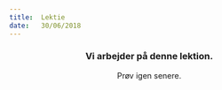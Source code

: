 ```yaml
---
title:  Lektie
date:   30/06/2018
---
```


### <center>Vi arbejder på denne lektion.</center>
<center>Prøv igen senere.</center>